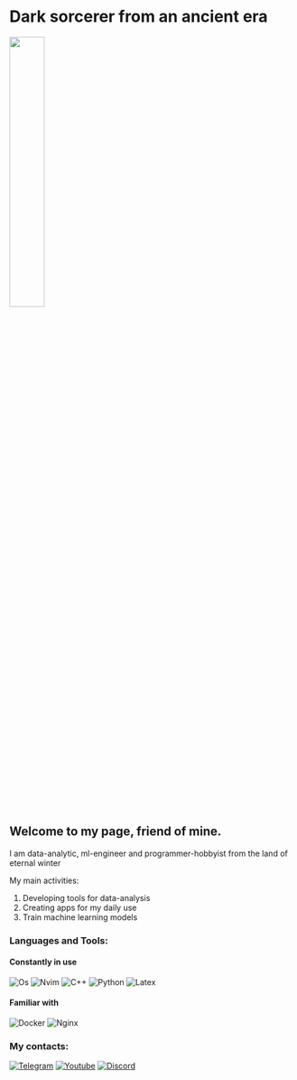 
# Dark sorcerer from an ancient era
<img style="width: 35%; height: 35%" src="https://github.com/z0tedd/z0tedd/assets/57530789/b739af34-8563-46d7-abdc-476917f5e3b0">

## Welcome to my page, friend of mine.
 I am data-analytic, ml-engineer and programmer-hobbyist from the land of eternal winter
 
 My main activities:
 1) Developing tools for data-analysis
 2) Creating apps for my daily use
 3) Train machine learning models


<!--//6296CC F0E68C-->
### Languages and Tools:
#### Constantly in use
 ![Os](https://img.shields.io/badge/-Linux-0D1117?style=for-the-badge&logo=linux&logoColor=6296CC)
 ![Nvim](https://img.shields.io/badge/-Nvim-0D1117?style=for-the-badge&logo=neovim&logoColor=6296CC)
 ![C++](https://img.shields.io/badge/-C++-0D1117?style=for-the-badge&logo=C%2b%2b&logoColor=6296CC)
 ![Python](https://img.shields.io/badge/-Python-0D1117?style=for-the-badge&logo=Python&logoColor=#6296CC)
 ![Latex](https://img.shields.io/badge/-Latex-0D1117?style=for-the-badge&logo=latex&logoColor=6296CC)
#### Familiar with
 ![Docker](https://img.shields.io/badge/-docker-0D1117?style=for-the-badge&logo=docker&logoColor=6296CC)
 ![Nginx](https://img.shields.io/badge/-nginx-0D1117?style=for-the-badge&logo=nginx&logoColor=6296CC)
### My contacts:
[![Telegram](https://img.shields.io/badge/-Telegram-0D1117?style=for-the-badge&logo=telegram&logoColor=6296CC)](https://t.me/z0tedd)
[![Youtube](https://img.shields.io/badge/-youtube-0D1117?style=for-the-badge&logo=youtube&logoColor=6296CC)](https://www.youtube.com/channel/UC5I7EbIppnmVFIBTcQN1tQQ)
[![Discord](https://img.shields.io/badge/-discord-0D1117?style=for-the-badge&logo=discord&logoColor=6296CC)](https://discord.com/users/412613448153956356)

